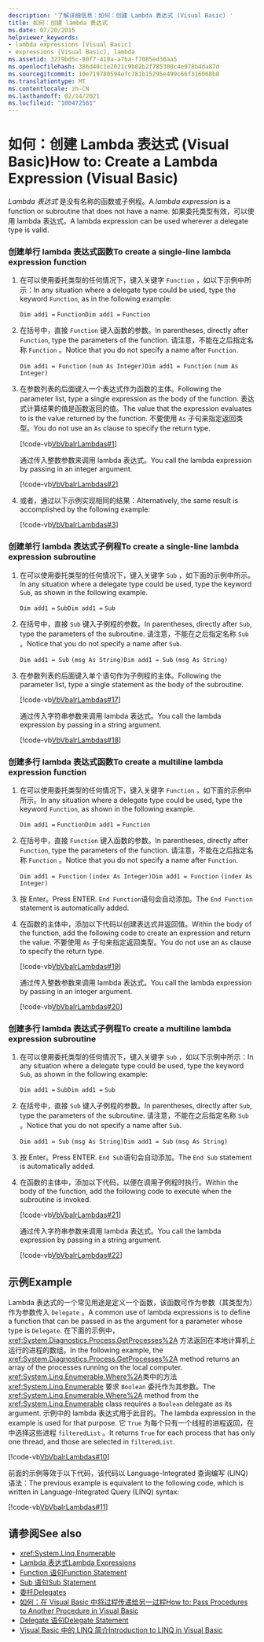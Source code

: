 ```yaml
---
description: '了解详细信息：如何：创建 Lambda 表达式 (Visual Basic) '
title: 如何：创建 lambda 表达式
ms.date: 07/20/2015
helpviewer_keywords:
- lambda expressions [Visual Basic]
- expressions [Visual Basic], lambda
ms.assetid: 3279bd5c-80f7-410a-a7ba-f7085ed36aa5
ms.openlocfilehash: 386d40c1e2021c9b02b2f785300c4e978b4da87d
ms.sourcegitcommit: 10e719780594efc781b15295e499c66f316068b8
ms.translationtype: MT
ms.contentlocale: zh-CN
ms.lasthandoff: 02/14/2021
ms.locfileid: "100472561"
---
```

# <a name="how-to-create-a-lambda-expression-visual-basic"></a><span data-ttu-id="6ba30-103">如何：创建 Lambda 表达式 (Visual Basic)</span><span class="sxs-lookup"><span data-stu-id="6ba30-103">How to: Create a Lambda Expression (Visual Basic)</span></span>

<span data-ttu-id="6ba30-104">*Lambda 表达式* 是没有名称的函数或子例程。</span><span class="sxs-lookup"><span data-stu-id="6ba30-104">A *lambda expression* is a function or subroutine that does not have a name.</span></span> <span data-ttu-id="6ba30-105">如果委托类型有效，可以使用 lambda 表达式。</span><span class="sxs-lookup"><span data-stu-id="6ba30-105">A lambda expression can be used wherever a delegate type is valid.</span></span>  
  
### <a name="to-create-a-single-line-lambda-expression-function"></a><span data-ttu-id="6ba30-106">创建单行 lambda 表达式函数</span><span class="sxs-lookup"><span data-stu-id="6ba30-106">To create a single-line lambda expression function</span></span>  
  
1. <span data-ttu-id="6ba30-107">在可以使用委托类型的任何情况下，键入关键字 `Function` ，如以下示例中所示：</span><span class="sxs-lookup"><span data-stu-id="6ba30-107">In any situation where a delegate type could be used, type the keyword `Function`, as in the following example:</span></span>  
  
     <span data-ttu-id="6ba30-108">`Dim add1 =`   `Function`</span><span class="sxs-lookup"><span data-stu-id="6ba30-108">`Dim add1 =`   `Function`</span></span>  
  
2. <span data-ttu-id="6ba30-109">在括号中，直接 `Function` 键入函数的参数。</span><span class="sxs-lookup"><span data-stu-id="6ba30-109">In parentheses, directly after `Function`, type the parameters of the function.</span></span> <span data-ttu-id="6ba30-110">请注意，不能在之后指定名称 `Function` 。</span><span class="sxs-lookup"><span data-stu-id="6ba30-110">Notice that you do not specify a name after `Function`.</span></span>  
  
     <span data-ttu-id="6ba30-111">`Dim add1 = Function`   `(num As Integer)`</span><span class="sxs-lookup"><span data-stu-id="6ba30-111">`Dim add1 = Function`   `(num As Integer)`</span></span>  
  
3. <span data-ttu-id="6ba30-112">在参数列表的后面键入一个表达式作为函数的主体。</span><span class="sxs-lookup"><span data-stu-id="6ba30-112">Following the parameter list, type a single expression as the body of the function.</span></span> <span data-ttu-id="6ba30-113">表达式计算结果的值是函数返回的值。</span><span class="sxs-lookup"><span data-stu-id="6ba30-113">The value that the expression evaluates to is the value returned by the function.</span></span> <span data-ttu-id="6ba30-114">不要使用 `As` 子句来指定返回类型。</span><span class="sxs-lookup"><span data-stu-id="6ba30-114">You do not use an `As` clause to specify the return type.</span></span>  
  
     [!code-vb[VbVbalrLambdas#1](~/samples/snippets/visualbasic/VS_Snippets_VBCSharp/VbVbalrLambdas/VB/Class1.vb#1)]  
  
     <span data-ttu-id="6ba30-115">通过传入整数参数来调用 lambda 表达式。</span><span class="sxs-lookup"><span data-stu-id="6ba30-115">You call the lambda expression by passing in an integer argument.</span></span>  
  
     [!code-vb[VbVbalrLambdas#2](~/samples/snippets/visualbasic/VS_Snippets_VBCSharp/VbVbalrLambdas/VB/Class1.vb#2)]  
  
4. <span data-ttu-id="6ba30-116">或者，通过以下示例实现相同的结果：</span><span class="sxs-lookup"><span data-stu-id="6ba30-116">Alternatively, the same result is accomplished by the following example:</span></span>  
  
     [!code-vb[VbVbalrLambdas#3](~/samples/snippets/visualbasic/VS_Snippets_VBCSharp/VbVbalrLambdas/VB/Class1.vb#3)]  
  
### <a name="to-create-a-single-line-lambda-expression-subroutine"></a><span data-ttu-id="6ba30-117">创建单行 lambda 表达式子例程</span><span class="sxs-lookup"><span data-stu-id="6ba30-117">To create a single-line lambda expression subroutine</span></span>  
  
1. <span data-ttu-id="6ba30-118">在可以使用委托类型的任何情况下，键入关键字 `Sub` ，如下面的示例中所示。</span><span class="sxs-lookup"><span data-stu-id="6ba30-118">In any situation where a delegate type could be used, type the keyword `Sub`, as shown in the following example.</span></span>  
  
     <span data-ttu-id="6ba30-119">`Dim add1 =`   `Sub`</span><span class="sxs-lookup"><span data-stu-id="6ba30-119">`Dim add1 =`   `Sub`</span></span>  
  
2. <span data-ttu-id="6ba30-120">在括号中，直接 `Sub` 键入子例程的参数。</span><span class="sxs-lookup"><span data-stu-id="6ba30-120">In parentheses, directly after `Sub`, type the parameters of the subroutine.</span></span> <span data-ttu-id="6ba30-121">请注意，不能在之后指定名称 `Sub` 。</span><span class="sxs-lookup"><span data-stu-id="6ba30-121">Notice that you do not specify a name after `Sub`.</span></span>  
  
     <span data-ttu-id="6ba30-122">`Dim add1 = Sub`   `(msg As String)`</span><span class="sxs-lookup"><span data-stu-id="6ba30-122">`Dim add1 = Sub`   `(msg As String)`</span></span>  
  
3. <span data-ttu-id="6ba30-123">在参数列表的后面键入单个语句作为子例程的主体。</span><span class="sxs-lookup"><span data-stu-id="6ba30-123">Following the parameter list, type a single statement as the body of the subroutine.</span></span>  
  
     [!code-vb[VbVbalrLambdas#17](~/samples/snippets/visualbasic/VS_Snippets_VBCSharp/VbVbalrLambdas/VB/Class1.vb#17)]  
  
     <span data-ttu-id="6ba30-124">通过传入字符串参数来调用 lambda 表达式。</span><span class="sxs-lookup"><span data-stu-id="6ba30-124">You call the lambda expression by passing in a string argument.</span></span>  
  
     [!code-vb[VbVbalrLambdas#18](~/samples/snippets/visualbasic/VS_Snippets_VBCSharp/VbVbalrLambdas/VB/Class1.vb#18)]  
  
### <a name="to-create-a-multiline-lambda-expression-function"></a><span data-ttu-id="6ba30-125">创建多行 lambda 表达式函数</span><span class="sxs-lookup"><span data-stu-id="6ba30-125">To create a multiline lambda expression function</span></span>  
  
1. <span data-ttu-id="6ba30-126">在可以使用委托类型的任何情况下，键入关键字 `Function` ，如下面的示例中所示。</span><span class="sxs-lookup"><span data-stu-id="6ba30-126">In any situation where a delegate type could be used, type the keyword `Function`, as shown in the following example.</span></span>  
  
     <span data-ttu-id="6ba30-127">`Dim add1 =`   `Function`</span><span class="sxs-lookup"><span data-stu-id="6ba30-127">`Dim add1 =`   `Function`</span></span>  
  
2. <span data-ttu-id="6ba30-128">在括号中，直接 `Function` 键入函数的参数。</span><span class="sxs-lookup"><span data-stu-id="6ba30-128">In parentheses, directly after `Function`, type the parameters of the function.</span></span> <span data-ttu-id="6ba30-129">请注意，不能在之后指定名称 `Function` 。</span><span class="sxs-lookup"><span data-stu-id="6ba30-129">Notice that you do not specify a name after `Function`.</span></span>  
  
     <span data-ttu-id="6ba30-130">`Dim add1 = Function`   `(index As Integer)`</span><span class="sxs-lookup"><span data-stu-id="6ba30-130">`Dim add1 = Function`   `(index As Integer)`</span></span>  
  
3. <span data-ttu-id="6ba30-131">按 Enter。</span><span class="sxs-lookup"><span data-stu-id="6ba30-131">Press ENTER.</span></span> <span data-ttu-id="6ba30-132">`End Function`语句会自动添加。</span><span class="sxs-lookup"><span data-stu-id="6ba30-132">The `End Function` statement is automatically added.</span></span>  
  
4. <span data-ttu-id="6ba30-133">在函数的主体中，添加以下代码以创建表达式并返回值。</span><span class="sxs-lookup"><span data-stu-id="6ba30-133">Within the body of the function, add the following code to create an expression and return the value.</span></span> <span data-ttu-id="6ba30-134">不要使用 `As` 子句来指定返回类型。</span><span class="sxs-lookup"><span data-stu-id="6ba30-134">You do not use an `As` clause to specify the return type.</span></span>  
  
     [!code-vb[VbVbalrLambdas#19](~/samples/snippets/visualbasic/VS_Snippets_VBCSharp/VbVbalrLambdas/VB/Class1.vb#19)]  
  
     <span data-ttu-id="6ba30-135">通过传入整数参数来调用 lambda 表达式。</span><span class="sxs-lookup"><span data-stu-id="6ba30-135">You call the lambda expression by passing in an integer argument.</span></span>  
  
     [!code-vb[VbVbalrLambdas#20](~/samples/snippets/visualbasic/VS_Snippets_VBCSharp/VbVbalrLambdas/VB/Class1.vb#20)]  
  
### <a name="to-create-a-multiline-lambda-expression-subroutine"></a><span data-ttu-id="6ba30-136">创建多行 lambda 表达式子例程</span><span class="sxs-lookup"><span data-stu-id="6ba30-136">To create a multiline lambda expression subroutine</span></span>  
  
1. <span data-ttu-id="6ba30-137">在可以使用委托类型的任何情况下，键入关键字 `Sub` ，如以下示例中所示：</span><span class="sxs-lookup"><span data-stu-id="6ba30-137">In any situation where a delegate type could be used, type the keyword `Sub`, as shown in the following example:</span></span>  
  
     <span data-ttu-id="6ba30-138">`Dim add1 =`   `Sub`</span><span class="sxs-lookup"><span data-stu-id="6ba30-138">`Dim add1 =`   `Sub`</span></span>  
  
2. <span data-ttu-id="6ba30-139">在括号中，直接 `Sub` 键入子例程的参数。</span><span class="sxs-lookup"><span data-stu-id="6ba30-139">In parentheses, directly after `Sub`, type the parameters of the subroutine.</span></span> <span data-ttu-id="6ba30-140">请注意，不能在之后指定名称 `Sub` 。</span><span class="sxs-lookup"><span data-stu-id="6ba30-140">Notice that you do not specify a name after `Sub`.</span></span>  
  
     <span data-ttu-id="6ba30-141">`Dim add1 = Sub`  `(msg As String)`</span><span class="sxs-lookup"><span data-stu-id="6ba30-141">`Dim add1 = Sub`  `(msg As String)`</span></span>  
  
3. <span data-ttu-id="6ba30-142">按 Enter。</span><span class="sxs-lookup"><span data-stu-id="6ba30-142">Press ENTER.</span></span> <span data-ttu-id="6ba30-143">`End Sub`语句会自动添加。</span><span class="sxs-lookup"><span data-stu-id="6ba30-143">The `End Sub` statement is automatically added.</span></span>  
  
4. <span data-ttu-id="6ba30-144">在函数的主体中，添加以下代码，以便在调用子例程时执行。</span><span class="sxs-lookup"><span data-stu-id="6ba30-144">Within the body of the function, add the following code to execute when the subroutine is invoked.</span></span>  
  
     [!code-vb[VbVbalrLambdas#21](~/samples/snippets/visualbasic/VS_Snippets_VBCSharp/VbVbalrLambdas/VB/Class1.vb#21)]  
  
     <span data-ttu-id="6ba30-145">通过传入字符串参数来调用 lambda 表达式。</span><span class="sxs-lookup"><span data-stu-id="6ba30-145">You call the lambda expression by passing in a string argument.</span></span>  
  
     [!code-vb[VbVbalrLambdas#22](~/samples/snippets/visualbasic/VS_Snippets_VBCSharp/VbVbalrLambdas/VB/Class1.vb#22)]  
  
## <a name="example"></a><span data-ttu-id="6ba30-146">示例</span><span class="sxs-lookup"><span data-stu-id="6ba30-146">Example</span></span>  

 <span data-ttu-id="6ba30-147">Lambda 表达式的一个常见用途是定义一个函数，该函数可作为参数（其类型为）作为参数传入 `Delegate` 。</span><span class="sxs-lookup"><span data-stu-id="6ba30-147">A common use of lambda expressions is to define a function that can be passed in as the argument for a parameter whose type is `Delegate`.</span></span> <span data-ttu-id="6ba30-148">在下面的示例中， <xref:System.Diagnostics.Process.GetProcesses%2A> 方法返回在本地计算机上运行的进程的数组。</span><span class="sxs-lookup"><span data-stu-id="6ba30-148">In the following example, the <xref:System.Diagnostics.Process.GetProcesses%2A> method returns an array of the processes running on the local computer.</span></span> <span data-ttu-id="6ba30-149"><xref:System.Linq.Enumerable.Where%2A>类中的方法 <xref:System.Linq.Enumerable> 要求 `Boolean` 委托作为其参数。</span><span class="sxs-lookup"><span data-stu-id="6ba30-149">The <xref:System.Linq.Enumerable.Where%2A> method from the <xref:System.Linq.Enumerable> class requires a `Boolean` delegate as its argument.</span></span> <span data-ttu-id="6ba30-150">示例中的 lambda 表达式用于此目的。</span><span class="sxs-lookup"><span data-stu-id="6ba30-150">The lambda expression in the example is used for that purpose.</span></span> <span data-ttu-id="6ba30-151">它 `True` 为每个只有一个线程的进程返回，在中选择这些进程 `filteredList` 。</span><span class="sxs-lookup"><span data-stu-id="6ba30-151">It returns `True` for each process that has only one thread, and those are selected in `filteredList`.</span></span>  
  
 [!code-vb[VbVbalrLambdas#10](~/samples/snippets/visualbasic/VS_Snippets_VBCSharp/VbVbalrLambdas/VB/Class4.vb#10)]  
  
 <span data-ttu-id="6ba30-152">前面的示例等效于以下代码，该代码以 Language-Integrated 查询编写 (LINQ) 语法：</span><span class="sxs-lookup"><span data-stu-id="6ba30-152">The previous example is equivalent to the following code, which is written in Language-Integrated Query (LINQ) syntax:</span></span>  
  
 [!code-vb[VbVbalrLambdas#11](~/samples/snippets/visualbasic/VS_Snippets_VBCSharp/VbVbalrLambdas/VB/Class5.vb#11)]  
  
## <a name="see-also"></a><span data-ttu-id="6ba30-153">请参阅</span><span class="sxs-lookup"><span data-stu-id="6ba30-153">See also</span></span>

- <xref:System.Linq.Enumerable>
- [<span data-ttu-id="6ba30-154">Lambda 表达式</span><span class="sxs-lookup"><span data-stu-id="6ba30-154">Lambda Expressions</span></span>](./lambda-expressions.md)
- [<span data-ttu-id="6ba30-155">Function 语句</span><span class="sxs-lookup"><span data-stu-id="6ba30-155">Function Statement</span></span>](../../../language-reference/statements/function-statement.md)
- [<span data-ttu-id="6ba30-156">Sub 语句</span><span class="sxs-lookup"><span data-stu-id="6ba30-156">Sub Statement</span></span>](../../../language-reference/statements/sub-statement.md)
- [<span data-ttu-id="6ba30-157">委托</span><span class="sxs-lookup"><span data-stu-id="6ba30-157">Delegates</span></span>](../delegates/index.md)
- [<span data-ttu-id="6ba30-158">如何：在 Visual Basic 中将过程传递给另一过程</span><span class="sxs-lookup"><span data-stu-id="6ba30-158">How to: Pass Procedures to Another Procedure in Visual Basic</span></span>](../delegates/how-to-pass-procedures-to-another-procedure.md)
- [<span data-ttu-id="6ba30-159">Delegate 语句</span><span class="sxs-lookup"><span data-stu-id="6ba30-159">Delegate Statement</span></span>](../../../language-reference/statements/delegate-statement.md)
- [<span data-ttu-id="6ba30-160">Visual Basic 中的 LINQ 简介</span><span class="sxs-lookup"><span data-stu-id="6ba30-160">Introduction to LINQ in Visual Basic</span></span>](../linq/introduction-to-linq.md)
